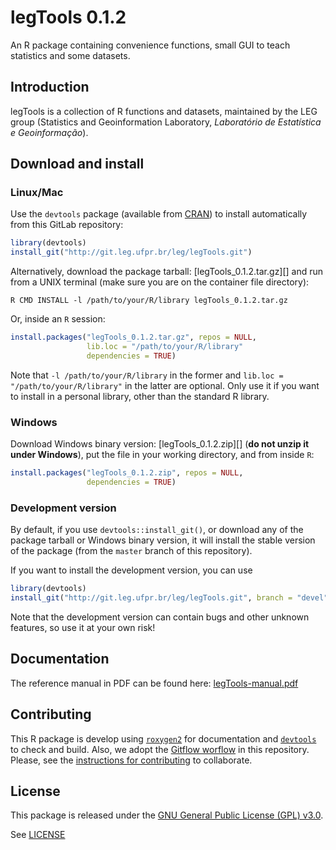# legTools 0.1.2

An R package containing convenience functions, small GUI to teach
statistics and some datasets.

## Introduction

legTools is a collection of R functions and datasets, maintained by the
LEG group (Statistics and Geoinformation Laboratory, *Laboratório de
Estatística e Geoinformação*).

## Download and install

### Linux/Mac

Use the `devtools` package (available from
[CRAN](http://cran-r.c3sl.ufpr.br/web/packages/devtools/index.html)) to
install automatically from this GitLab repository:

```r
library(devtools)
install_git("http://git.leg.ufpr.br/leg/legTools.git")
```

Alternatively, download the package tarball: [legTools_0.1.2.tar.gz][]
and run from a UNIX terminal (make sure you are on the container file
directory):

```shell
R CMD INSTALL -l /path/to/your/R/library legTools_0.1.2.tar.gz
```

Or, inside an `R` session:

```r
install.packages("legTools_0.1.2.tar.gz", repos = NULL,
                 lib.loc = "/path/to/your/R/library"
                 dependencies = TRUE)
```

Note that `-l /path/to/your/R/library` in the former and `lib.loc =
"/path/to/your/R/library"` in the latter are optional. Only use it if you
want to install in a personal library, other than the standard R
library. 

### Windows

Download Windows binary version: [legTools_0.1.2.zip][] (**do not unzip
it under Windows**), put the file in your working directory, and from
inside `R`:

```r
install.packages("legTools_0.1.2.zip", repos = NULL,
                 dependencies = TRUE)
```

### Development version

By default, if you use `devtools::install_git()`, or download any of the
package tarball or Windows binary version, it will install the stable
version of the package (from the `master` branch of this repository).

If you want to install the development version, you can use

```r
library(devtools)
install_git("http://git.leg.ufpr.br/leg/legTools.git", branch = "devel")
```

Note that the development version can contain bugs and other unknown
features, so use it at your own risk!

## Documentation

The reference manual in PDF can be found here: [legTools-manual.pdf][]

## Contributing

This R package is develop using [`roxygen2`][] for documentation and
[`devtools`] to check and build. Also, we adopt the [Gitflow worflow][]
in this repository. Please, see the
[instructions for contributing](./contributing.md) to collaborate.

## License

This package is released under the
[GNU General Public License (GPL) v3.0][].

See [LICENSE](./LICENSE)


<!-- links -->

[GNU General Public License (GPL) v3.0]: http://www.gnu.org/licenses/gpl-3.0.html
[`roxygen2`]: https://github.com/klutometis/roxygen
[`devtools`]: https://github.com/hadley/devtools
[legTools_0.1.1.tar.gz]: http://www.leg.ufpr.br/~fernandomayer/legTools/legTools_0.1.1.tar.gz
[legTools_0.1.1.zip]: http://www.leg.ufpr.br/~fernandomayer/legTools/legTools_0.1.1.zip
[legTools-manual.pdf]: http://www.leg.ufpr.br/~fernandomayer/legTools/legTools-manual.pdf
[Gitflow worflow]: http://nvie.com/posts/a-successful-git-branching-model/
